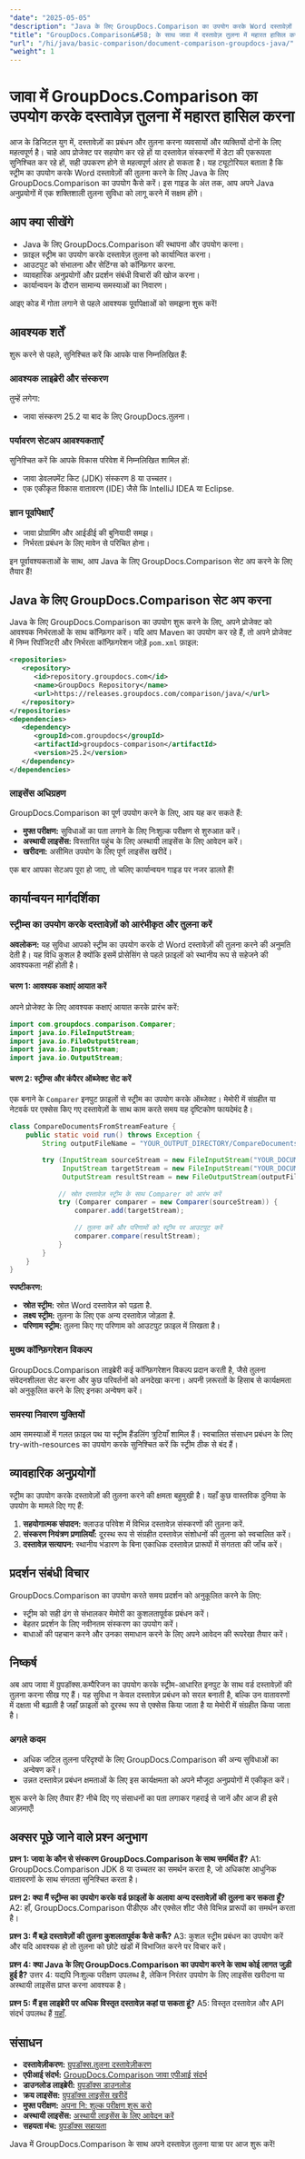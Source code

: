 ```yaml
---
"date": "2025-05-05"
"description": "Java के लिए GroupDocs.Comparison का उपयोग करके Word दस्तावेज़ों की कुशलतापूर्वक तुलना करना सीखें। यह मार्गदर्शिका सेटअप, कार्यान्वयन और व्यावहारिक अनुप्रयोगों को कवर करती है।"
"title": "GroupDocs.Comparison&#58; के साथ जावा में दस्तावेज़ तुलना में महारत हासिल करना एक व्यापक गाइड"
"url": "/hi/java/basic-comparison/document-comparison-groupdocs-java/"
"weight": 1
---
```


# जावा में GroupDocs.Comparison का उपयोग करके दस्तावेज़ तुलना में महारत हासिल करना

आज के डिजिटल युग में, दस्तावेज़ों का प्रबंधन और तुलना करना व्यवसायों और व्यक्तियों दोनों के लिए महत्वपूर्ण है। चाहे आप प्रोजेक्ट पर सहयोग कर रहे हों या दस्तावेज़ संस्करणों में डेटा की एकरूपता सुनिश्चित कर रहे हों, सही उपकरण होने से महत्वपूर्ण अंतर हो सकता है। यह ट्यूटोरियल बताता है कि स्ट्रीम का उपयोग करके Word दस्तावेज़ों की तुलना करने के लिए Java के लिए GroupDocs.Comparison का उपयोग कैसे करें। इस गाइड के अंत तक, आप अपने Java अनुप्रयोगों में एक शक्तिशाली तुलना सुविधा को लागू करने में सक्षम होंगे।

## आप क्या सीखेंगे

- Java के लिए GroupDocs.Comparison की स्थापना और उपयोग करना।
- फ़ाइल स्ट्रीम का उपयोग करके दस्तावेज़ तुलना को कार्यान्वित करना।
- आउटपुट को संभालना और सेटिंग्स को कॉन्फ़िगर करना.
- व्यावहारिक अनुप्रयोगों और प्रदर्शन संबंधी विचारों की खोज करना।
- कार्यान्वयन के दौरान सामान्य समस्याओं का निवारण।

आइए कोड में गोता लगाने से पहले आवश्यक पूर्वापेक्षाओं को समझना शुरू करें!

## आवश्यक शर्तें

शुरू करने से पहले, सुनिश्चित करें कि आपके पास निम्नलिखित हैं:

### आवश्यक लाइब्रेरी और संस्करण
तुम्हें लगेगा:
- जावा संस्करण 25.2 या बाद के लिए GroupDocs.तुलना।

### पर्यावरण सेटअप आवश्यकताएँ
सुनिश्चित करें कि आपके विकास परिवेश में निम्नलिखित शामिल हों:
- जावा डेवलपमेंट किट (JDK) संस्करण 8 या उच्चतर।
- एक एकीकृत विकास वातावरण (IDE) जैसे कि IntelliJ IDEA या Eclipse.

### ज्ञान पूर्वापेक्षाएँ
- जावा प्रोग्रामिंग और आईडीई की बुनियादी समझ।
- निर्भरता प्रबंधन के लिए मावेन से परिचित होना।

इन पूर्वावश्यकताओं के साथ, आप Java के लिए GroupDocs.Comparison सेट अप करने के लिए तैयार हैं!

## Java के लिए GroupDocs.Comparison सेट अप करना

Java के लिए GroupDocs.Comparison का उपयोग शुरू करने के लिए, अपने प्रोजेक्ट को आवश्यक निर्भरताओं के साथ कॉन्फ़िगर करें। यदि आप Maven का उपयोग कर रहे हैं, तो अपने प्रोजेक्ट में निम्न रिपॉजिटरी और निर्भरता कॉन्फ़िगरेशन जोड़ें `pom.xml` फ़ाइल:

```xml
<repositories>
   <repository>
      <id>repository.groupdocs.com</id>
      <name>GroupDocs Repository</name>
      <url>https://releases.groupdocs.com/comparison/java/</url>
   </repository>
</repositories>
<dependencies>
   <dependency>
      <groupId>com.groupdocs</groupId>
      <artifactId>groupdocs-comparison</artifactId>
      <version>25.2</version>
   </dependency>
</dependencies>
```

### लाइसेंस अधिग्रहण
GroupDocs.Comparison का पूर्ण उपयोग करने के लिए, आप यह कर सकते हैं:
- **मुफ्त परीक्षण:** सुविधाओं का पता लगाने के लिए निःशुल्क परीक्षण से शुरुआत करें।
- **अस्थायी लाइसेंस:** विस्तारित पहुंच के लिए अस्थायी लाइसेंस के लिए आवेदन करें।
- **खरीदना:** असीमित उपयोग के लिए पूर्ण लाइसेंस खरीदें।

एक बार आपका सेटअप पूरा हो जाए, तो चलिए कार्यान्वयन गाइड पर नजर डालते हैं!

## कार्यान्वयन मार्गदर्शिका

### स्ट्रीम्स का उपयोग करके दस्तावेज़ों को आरंभीकृत और तुलना करें

**अवलोकन:**
यह सुविधा आपको स्ट्रीम का उपयोग करके दो Word दस्तावेज़ों की तुलना करने की अनुमति देती है। यह विधि कुशल है क्योंकि इसमें प्रोसेसिंग से पहले फ़ाइलों को स्थानीय रूप से सहेजने की आवश्यकता नहीं होती है।

#### चरण 1: आवश्यक कक्षाएं आयात करें
अपने प्रोजेक्ट के लिए आवश्यक कक्षाएं आयात करके प्रारंभ करें:

```java
import com.groupdocs.comparison.Comparer;
import java.io.FileInputStream;
import java.io.FileOutputStream;
import java.io.InputStream;
import java.io.OutputStream;
```

#### चरण 2: स्ट्रीम्स और कंपैरर ऑब्जेक्ट सेट करें
एक बनाने के `Comparer` इनपुट फ़ाइलों से स्ट्रीम का उपयोग करके ऑब्जेक्ट। मेमोरी में संग्रहीत या नेटवर्क पर एक्सेस किए गए दस्तावेज़ों के साथ काम करते समय यह दृष्टिकोण फायदेमंद है।

```java
class CompareDocumentsFromStreamFeature {
    public static void run() throws Exception {
        String outputFileName = "YOUR_OUTPUT_DIRECTORY/CompareDocumentsFromStream_result.docx";

        try (InputStream sourceStream = new FileInputStream("YOUR_DOCUMENT_DIRECTORY/SOURCE_WORD.docx");
             InputStream targetStream = new FileInputStream("YOUR_DOCUMENT_DIRECTORY/TARGET1_WORD.docx");
             OutputStream resultStream = new FileOutputStream(outputFileName)) {
              
            // स्रोत दस्तावेज़ स्ट्रीम के साथ Comparer को आरंभ करें
            try (Comparer comparer = new Comparer(sourceStream)) {
                comparer.add(targetStream);
                 
                // तुलना करें और परिणामों को स्ट्रीम पर आउटपुट करें
                comparer.compare(resultStream);
            }
        }
    }
}
```

**स्पष्टीकरण:**
- **स्रोत स्ट्रीम:** स्रोत Word दस्तावेज़ को पढ़ता है.
- **लक्ष्य स्ट्रीम:** तुलना के लिए एक अन्य दस्तावेज़ जोड़ता है.
- **परिणाम स्ट्रीम:** तुलना किए गए परिणाम को आउटपुट फ़ाइल में लिखता है।

### मुख्य कॉन्फ़िगरेशन विकल्प

GroupDocs.Comparison लाइब्रेरी कई कॉन्फ़िगरेशन विकल्प प्रदान करती है, जैसे तुलना संवेदनशीलता सेट करना और कुछ परिवर्तनों को अनदेखा करना। अपनी ज़रूरतों के हिसाब से कार्यक्षमता को अनुकूलित करने के लिए इनका अन्वेषण करें।

### समस्या निवारण युक्तियों
आम समस्याओं में गलत फ़ाइल पथ या स्ट्रीम हैंडलिंग त्रुटियाँ शामिल हैं। स्वचालित संसाधन प्रबंधन के लिए try-with-resources का उपयोग करके सुनिश्चित करें कि स्ट्रीम ठीक से बंद हैं।

## व्यावहारिक अनुप्रयोगों

स्ट्रीम का उपयोग करके दस्तावेज़ों की तुलना करने की क्षमता बहुमुखी है। यहाँ कुछ वास्तविक दुनिया के उपयोग के मामले दिए गए हैं:

1. **सहयोगात्मक संपादन:** क्लाउड परिवेश में विभिन्न दस्तावेज़ संस्करणों की तुलना करें.
2. **संस्करण नियंत्रण प्रणालियाँ:** दूरस्थ रूप से संग्रहीत दस्तावेज़ संशोधनों की तुलना को स्वचालित करें।
3. **दस्तावेज़ सत्यापन:** स्थानीय भंडारण के बिना एकाधिक दस्तावेज़ प्रारूपों में संगतता की जाँच करें।

## प्रदर्शन संबंधी विचार

GroupDocs.Comparison का उपयोग करते समय प्रदर्शन को अनुकूलित करने के लिए:
- स्ट्रीम को सही ढंग से संभालकर मेमोरी का कुशलतापूर्वक प्रबंधन करें।
- बेहतर प्रदर्शन के लिए नवीनतम संस्करण का उपयोग करें।
- बाधाओं की पहचान करने और उनका समाधान करने के लिए अपने आवेदन की रूपरेखा तैयार करें।

## निष्कर्ष

अब आप जावा में ग्रुपडॉक्स.कम्पैरिजन का उपयोग करके स्ट्रीम-आधारित इनपुट के साथ वर्ड दस्तावेज़ों की तुलना करना सीख गए हैं। यह सुविधा न केवल दस्तावेज़ प्रबंधन को सरल बनाती है, बल्कि उन वातावरणों में दक्षता भी बढ़ाती है जहाँ फ़ाइलों को दूरस्थ रूप से एक्सेस किया जाता है या मेमोरी में संग्रहीत किया जाता है।

### अगले कदम
- अधिक जटिल तुलना परिदृश्यों के लिए GroupDocs.Comparison की अन्य सुविधाओं का अन्वेषण करें।
- उन्नत दस्तावेज़ प्रबंधन क्षमताओं के लिए इस कार्यक्षमता को अपने मौजूदा अनुप्रयोगों में एकीकृत करें।

शुरू करने के लिए तैयार हैं? नीचे दिए गए संसाधनों का पता लगाकर गहराई से जानें और आज ही इसे आज़माएँ!

## अक्सर पूछे जाने वाले प्रश्न अनुभाग

**प्रश्न 1: जावा के कौन से संस्करण GroupDocs.Comparison के साथ समर्थित हैं?**
A1: GroupDocs.Comparison JDK 8 या उच्चतर का समर्थन करता है, जो अधिकांश आधुनिक वातावरणों के साथ संगतता सुनिश्चित करता है।

**प्रश्न 2: क्या मैं स्ट्रीम्स का उपयोग करके वर्ड फ़ाइलों के अलावा अन्य दस्तावेज़ों की तुलना कर सकता हूँ?**
A2: हाँ, GroupDocs.Comparison पीडीएफ और एक्सेल शीट जैसे विभिन्न प्रारूपों का समर्थन करता है।

**प्रश्न 3: मैं बड़े दस्तावेज़ों की तुलना कुशलतापूर्वक कैसे करूँ?**
A3: कुशल स्ट्रीम प्रबंधन का उपयोग करें और यदि आवश्यक हो तो तुलना को छोटे खंडों में विभाजित करने पर विचार करें।

**प्रश्न 4: क्या Java के लिए GroupDocs.Comparison का उपयोग करने के साथ कोई लागत जुड़ी हुई है?**
उत्तर 4: यद्यपि निःशुल्क परीक्षण उपलब्ध है, लेकिन निरंतर उपयोग के लिए लाइसेंस खरीदना या अस्थायी लाइसेंस प्राप्त करना आवश्यक है।

**प्रश्न 5: मैं इस लाइब्रेरी पर अधिक विस्तृत दस्तावेज़ कहां पा सकता हूं?**
A5: विस्तृत दस्तावेज़ और API संदर्भ उपलब्ध हैं [यहाँ](https://docs.groupdocs.com/comparison/java/).

## संसाधन

- **दस्तावेज़ीकरण:** [ग्रुपडॉक्स.तुलना दस्तावेज़ीकरण](https://docs.groupdocs.com/comparison/java/)
- **एपीआई संदर्भ:** [GroupDocs.Comparison जावा एपीआई संदर्भ](https://reference.groupdocs.com/comparison/java/)
- **डाउनलोड लाइब्रेरी:** [ग्रुपडॉक्स डाउनलोड](https://releases.groupdocs.com/comparison/java/)
- **क्रय लाइसेंस:** [ग्रुपडॉक्स लाइसेंस खरीदें](https://purchase.groupdocs.com/buy)
- **मुफ्त परीक्षण:** [अपना नि: शुल्क परीक्षण शुरू करो](https://releases.groupdocs.com/comparison/java/)
- **अस्थायी लाइसेंस:** [अस्थायी लाइसेंस के लिए आवेदन करें](https://purchase.groupdocs.com/temporary-license/)
- **सहयता मंच:** [ग्रुपडॉक्स सहायता](https://forum.groupdocs.com/c/comparison)

Java में GroupDocs.Comparison के साथ अपने दस्तावेज़ तुलना यात्रा पर आज शुरू करें!